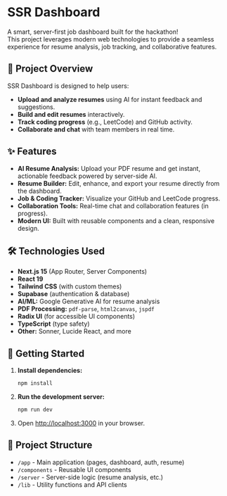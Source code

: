 # SSR Dashboard

A smart, server-first job dashboard built for the hackathon!  
This project leverages modern web technologies to provide a seamless experience for resume analysis, job tracking, and collaborative features.

## 🚀 Project Overview

SSR Dashboard is designed to help users:
- **Upload and analyze resumes** using AI for instant feedback and suggestions.
- **Build and edit resumes** interactively.
- **Track coding progress** (e.g., LeetCode) and GitHub activity.
- **Collaborate and chat** with team members in real time.

## ✨ Features

- **AI Resume Analysis:** Upload your PDF resume and get instant, actionable feedback powered by server-side AI.
- **Resume Builder:** Edit, enhance, and export your resume directly from the dashboard.
- **Job & Coding Tracker:** Visualize your GitHub and LeetCode progress.
- **Collaboration Tools:** Real-time chat and collaboration features (in progress).
- **Modern UI:** Built with reusable components and a clean, responsive design.

## 🛠️ Technologies Used

- **Next.js 15** (App Router, Server Components)
- **React 19**
- **Tailwind CSS** (with custom themes)
- **Supabase** (authentication & database)
- **AI/ML:** Google Generative AI for resume analysis
- **PDF Processing:** `pdf-parse`, `html2canvas`, `jspdf`
- **Radix UI** (for accessible UI components)
- **TypeScript** (type safety)
- **Other:** Sonner, Lucide React, and more

## 🏁 Getting Started

1. **Install dependencies:**
   ```bash
   npm install
   ```
2. **Run the development server:**
   ```bash
   npm run dev
   ```
3. Open [http://localhost:3000](http://localhost:3000) in your browser.

## 📂 Project Structure

- `/app` - Main application (pages, dashboard, auth, resume)
- `/components` - Reusable UI components
- `/server` - Server-side logic (resume analysis, etc.)
- `/lib` - Utility functions and API clients
